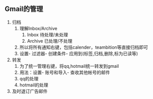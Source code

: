 ## Gmail的管理

1. 归档
   1. 理解Inbox/Archive
      1. Inbox 待处理/未处理
      2. Archive   已处理/不处理
   2. 所以将所有通知右键，包括calender，teambition等直接归档即可
   3. 设置- 过滤器- 创建条件- 应用到(标签,归档,删除,标为已读等)
2. 转发
   1. 为了统一管理右键，将qq,hotmail统一转发到gmail
   2. 用法：设置- 账号和导入- 查收其他帐号的邮件
   3. qq的处理
   4. hotmail的处理
3. 及时退订广告邮件